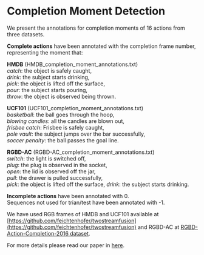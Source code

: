 # Completion Moment Detection
We present the annotations for completion moments of 16 actions from three datasets.  
  
**Complete actions** have been annotated with the completion frame number, representing the moment that:  
  
**HMDB** (HMDB_completion_moment_annotations.txt)  
*catch*: the object is safely caught,  
*drink*:  the subject starts drinking,  
*pick*: the object is lifted off the surface,  
*pour*: the subject starts pouring,  
*throw*: the object is observed being thrown.  

**UCF101** (UCF101_completion_moment_annotations.txt)  
*basketball*: the ball goes through the hoop,  
*blowing candles*:  all the candles are blown out,  
*frisbee catch*: Frisbee is safely caught,  
*pole vault*: the subject jumps over the bar successfully,  
*soccer penalty*: the ball passes the goal line.  

**RGBD-AC** (RGBD-AC_completion_moment_annotations.txt)  
*switch*: the light is switched off,  
*plug*:  the plug is observed in the socket,  
*open*: the lid is observed off the jar,  
*pull*: the drawer is pulled successfully,  
*pick*: the object is lifted off the surface,
*drink*: the subject starts drinking.  
  
  
**Incomplete actions** have been annotated with 0.  
Sequences not used for trian/test have been annotated with -1.  

We have used RGB frames of HMDB and UCF101 available at [https://github.com/feichtenhofer/twostreamfusion](https://github.com/feichtenhofer/twostreamfusion) and RGBD-AC at [RGBD-Action-Completion-2016 dataset](http://dx.doi.org/10.5523/bris.66qry08cv1fj1eunwxwob3fjz).  

For more details please read our paper in [here](https://arxiv.org/abs/1805.06749).
